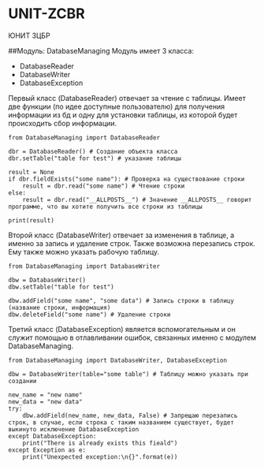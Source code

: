 # UNIT-ZCBR
ЮНИТ ЗЦБР

##Модуль: DatabaseManaging
Модуль имеет 3 класса:
- DatabaseReader
- DatabaseWriter
- DatabaseException

Первый класс (DatabaseReader) отвечает за чтение с таблицы. Имеет две функции (по идее доступные пользователю) для получения информации из бд и одну для установки таблицы, из которой будет происходить сбор информации.

```python3
from DatabaseManaging import DatabaseReader

dbr = DatabaseReader() # Создание объекта класса
dbr.setTable("table for test") # указание таблицы

result = None
if dbr.fieldExists("some name"): # Проверка на существование строки 
    result = dbr.read("some name") # Чтение строки
else:
    result = dbr.read("__ALLPOSTS__") # Значение __ALLPOSTS__ говорит программе, что вы хотите получить все строки из таблицы

print(result)
```

Второй класс (DatabaseWriter) отвечает за изменения в таблице, а именно за запись и удаление строк. Также возможна перезапись строк. Ему также можно указать рабочую таблицу.

```python3
from DatabaseManaging import DatabaseWriter

dbw = DatabaseWriter()
dbw.setTable("table for test")

dbw.addField("some name", "some data") # Запись строки в таблицу (название строки, информация)
dbw.deleteField("some name") # Удаление строки
```

Третий класс (DatabaseException) является вспомогательным и он служит помощью в отлавливании ошибок, связанных именно с модулем DatabaseManaging.

```python3
from DatabaseManaging import DatabaseWriter, DatabaseException

dbw = DatabaseWriter(table="some table") # Таблицу можно указать при создании

new_name = "new name"
new_data = "new data"
try:
    dbw.addField(new_name, new_data, False) # Запрещаю перезапись строк, в случае, если строка с таким названием существует, будет выкинуто исключение DatabaseException
except DatabaseException:
    print("There is already exists this fieald")
except Exception as e:
    print("Unexpected exception:\n{}".format(e))
```

